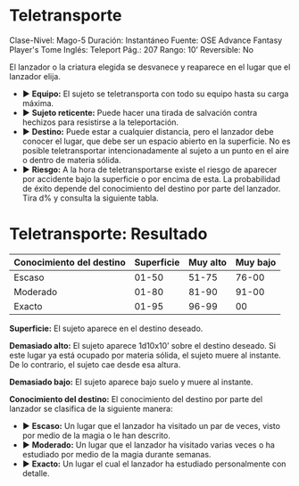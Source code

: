 # Teletransporte

Clase-Nivel: Mago-5
Duración: Instantáneo
Fuente: OSE Advance Fantasy Player's Tome
Inglés: Teleport
Pág.: 207
Rango: 10’
Reversible: No

El lanzador o la criatura elegida se desvanece y reaparece en el lugar que el lanzador elija. 

- ▶ **Equipo:** El sujeto se teletransporta con todo su equipo hasta su carga máxima.
- ▶ **Sujeto reticente:** Puede hacer una tirada de salvación contra hechizos para resistirse a la teleportación.
- ▶ **Destino:** Puede estar a cualquier distancia, pero el lanzador debe conocer el lugar, que debe ser un espacio abierto en la superficie. No es posible teletransportar intencionadamente al sujeto a un punto en el aire o dentro de materia sólida.
- ▶ **Riesgo:** A la hora de teletransportarse existe el riesgo de aparecer por accidente bajo la superficie o por encima de esta. La probabilidad de éxito depende del conocimiento del destino por parte del lanzador. Tira d% y consulta la siguiente tabla.

# Teletransporte: Resultado

| Conocimiento del destino | Superficie | Muy alto | Muy bajo |
| --- | --- | --- | --- |
| Escaso | 01-50 | 51-75 | 76-00 |
| Moderado | 01-80 | 81-90 | 91-00 |
| Exacto | 01-95 | 96-99 | 00 |

**Superficie:** El sujeto aparece en el destino deseado.

**Demasiado alto:** El sujeto aparece 1d10x10’ sobre el destino deseado. Si este lugar ya está ocupado por materia sólida, el sujeto muere al instante. De lo contrario, el sujeto cae desde esa altura.

**Demasiado bajo:** El sujeto aparece bajo suelo y muere al instante.

**Conocimiento del destino:** El conocimiento del destino por parte del lanzador se clasifica de la siguiente manera: 

- ▶ **Escaso:** Un lugar que el lanzador ha visitado un par de veces, visto por medio de la magia o le han descrito.
- ▶ **Moderado:** Un lugar que el lanzador ha visitado varias veces o ha estudiado por medio de la magia durante semanas.
- ▶ **Exacto:** Un lugar el cual el lanzador ha estudiado personalmente con detalle.